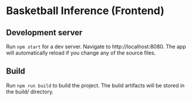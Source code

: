 # Basketball Inference (Frontend)

## Development server
Run `npm start` for a dev server. Navigate to http://localhost:8080. The app will automatically reload if you change any of the source files.

## Build
Run `npm run build` to build the project. The build artifacts will be stored in the build/ directory.
